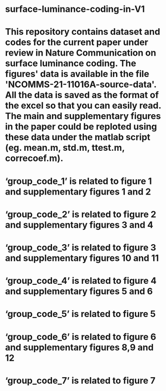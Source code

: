 # surface-luminance-coding-in-V1
# This repository contains dataset and codes for the current paper under review in Nature Communication on surface luminance coding. The figures' data is available in the file 'NCOMMS-21-11016A-source-data'. All the data is saved as the format of the excel so that you can easily read. The main and supplementary figures in the paper could be reploted using these data under the matlab script (eg. mean.m, std.m, ttest.m, correcoef.m). 
# ‘group_code_1’ is related to figure 1 and supplementary figures 1 and 2
# ‘group_code_2’ is related to figure 2 and supplementary figures 3 and 4
# ‘group_code_3’ is related to figure 3 and supplementary figures 10 and 11
# ‘group_code_4’ is related to figure 4 and supplementary figures 5 and 6
# ‘group_code_5’ is related to figure 5 
# ‘group_code_6’ is related to figure 6 and supplementary figures 8,9 and 12
# ‘group_code_7’ is related to figure 7 
